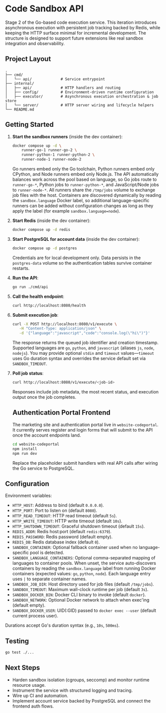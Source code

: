 # Code Sandbox API

Stage 2 of the Go-based code execution service. This iteration introduces asynchronous execution with persistent job tracking backed by Redis, while keeping the HTTP surface minimal for incremental development. The structure is designed to support future extensions like real sandbox integration and observability.

## Project Layout

```
.
├── cmd/
│   └── api/             # Service entrypoint
├── internal/
│   ├── api/             # HTTP handlers and routing
│   ├── config/          # Environment-driven runtime configuration
│   ├── executor/        # Asynchronous execution orchestration & job store
│   └── server/          # HTTP server wiring and lifecycle helpers
└── README.md
```

## Getting Started

1. **Start the sandbox runners** (inside the dev container):
   ```bash
   docker compose up -d \
       runner-go-1 runner-go-2 \
       runner-python-1 runner-python-2 \
       runner-node-1 runner-node-2
   ```
   Go runners embed only the Go toolchain, Python runners embed only CPython, and Node runners embed only Node.js. The API automatically balances work across the pool based on language, so Go jobs route to `runner-go-*`, Python jobs to `runner-python-*`, and JavaScript/Node jobs to `runner-node-*`. All runners share the `/tmp/jobs` volume to exchange job files with the host. Containers are discovered dynamically by reading the `sandbox.language` Docker label, so additional language-specific runners can be added without configuration changes as long as they apply the label (for example `sandbox.language=node`).
1. **Start Redis** (inside the dev container):
   ```bash
   docker compose up -d redis
   ```
1. **Start PostgreSQL for account data** (inside the dev container):
   ```bash
   docker compose up -d postgres
   ```
   Credentials are for local development only. Data persists in the `postgres-data` volume so the authentication tables survive container restarts.
1. **Run the API**:
   ```bash
   go run ./cmd/api
   ```
1. **Call the health endpoint**:
   ```bash
   curl http://localhost:8080/health
   ```
1. **Submit execution job**:
   ```bash
   curl -X POST http://localhost:8080/v1/execute \
      -H "Content-Type: application/json" \
      -d '{"language":"javascript","code":"console.log(\"hi\")"}'
   ```
   The response returns the queued job identifier and creation timestamp. Supported languages are `go`, `python`, and `javascript` (aliases `js`, `node`, `nodejs`). You may provide optional `stdin` and `timeout` values—`timeout` uses Go duration syntax and overrides the service default set via `SANDBOX_TIMEOUT`.
1. **Poll job status**:

   ```bash
   curl http://localhost:8080/v1/execute/<job-id>
   ```

   Responses include job metadata, the most recent status, and execution output once the job completes.

   ## Authentication Portal Frontend

   The marketing site and authentication portal live in `website-codeportal`. It currently serves register and login forms that will submit to the API once the account endpoints land.

   ```bash
   cd website-codeportal
   npm install
   npm run dev
   ```

   Replace the placeholder submit handlers with real API calls after wiring the Go service to PostgreSQL.

## Configuration

Environment variables:

- `HTTP_HOST`: Address to bind (default `0.0.0.0`).
- `HTTP_PORT`: Port to listen on (default `8080`).
- `HTTP_READ_TIMEOUT`: HTTP read timeout (default `5s`).
- `HTTP_WRITE_TIMEOUT`: HTTP write timeout (default `10s`).
- `HTTP_SHUTDOWN_TIMEOUT`: Graceful shutdown timeout (default `15s`).
- `REDIS_ADDR`: Redis host:port (default `redis:6379`).
- `REDIS_PASSWORD`: Redis password (default empty).
- `REDIS_DB`: Redis database index (default `0`).
- `SANDBOX_CONTAINER`: Optional fallback container used when no language-specific pool is detected.
- `SANDBOX_LANGUAGE_CONTAINERS`: Optional comma-separated mapping of languages to container pools. When unset, the service auto-discovers containers by reading the `sandbox.language` label from running Docker containers (expected values: `go`, `python`, `node`). Each language entry uses `|` to separate container names.
- `SANDBOX_JOB_DIR`: Host directory used for job files (default `/tmp/jobs`).
- `SANDBOX_TIMEOUT`: Maximum wall-clock runtime per job (default `3s`).
- `SANDBOX_DOCKER_BIN`: Docker CLI binary to invoke (default `docker`).
- `SANDBOX_NETWORK`: Optional Docker network to attach when exec'ing (default empty).
- `SANDBOX_DOCKER_USER`: UID(:GID) passed to `docker exec --user` (default current process user).

Durations accept Go's duration syntax (e.g., `10s`, `500ms`).

## Testing

```bash
go test ./...
```

## Next Steps

- Harden sandbox isolation (cgroups, seccomp) and monitor runtime resource usage.
- Instrument the service with structured logging and tracing.
- Wire up CI and automation.
- Implement account service backed by PostgreSQL and connect the frontend auth flows.
